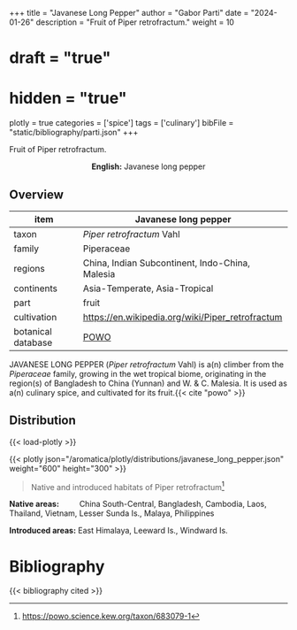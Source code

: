 +++
title = "Javanese Long Pepper"
author = "Gabor Parti"
date = "2024-01-26"
description = "Fruit of Piper retrofractum."
weight = 10
# draft = "true"
# hidden = "true"
plotly = true
categories = ['spice']
tags = ['culinary']
bibFile = "static/bibliography/parti.json"
+++

Fruit of Piper retrofractum.

[<i class="fab fa-wikipedia-w"></i>](https://en.wikipedia.org/wiki/Piper_retrofractum)

<center>

**English:** Javanese long pepper

</center>

## Overview

|       item       |                Javanese long pepper               |
|------------------|---------------------------------------------------|
|       taxon      |             *Piper retrofractum* Vahl             |
|      family      |                     Piperaceae                    |
|      regions     |  China, Indian Subcontinent, Indo-China, Malesia  |
|    continents    |           Asia-Temperate, Asia-Tropical           |
|       part       |                       fruit                       |
|    cultivation   |  https://en.wikipedia.org/wiki/Piper_retrofractum |
|botanical database|[POWO](https://powo.science.kew.org/taxon/683079-1)|

JAVANESE LONG PEPPER (*Piper retrofractum* Vahl) is a(n) climber from the *Piperaceae* family, growing in the wet tropical biome, originating in the region(s) of Bangladesh to China (Yunnan) and W. & C. Malesia. It is used as a(n) culinary spice, and cultivated for its fruit.{{< cite "powo" >}}



## Distribution

{{< load-plotly >}}

{{< plotly json="/aromatica/plotly/distributions/javanese_long_pepper.json" weight="600" height="300" >}}

>Native and introduced habitats of Piper retrofractum[^powo]

[^powo]: https://powo.science.kew.org/taxon/683079-1

<p style="text-align:left;">

**Native areas:** &ensp; &ensp; &ensp; China South-Central, Bangladesh, Cambodia, Laos, Thailand, Vietnam, Lesser Sunda Is., Malaya, Philippines

**Introduced areas:** East Himalaya, Leeward Is., Windward Is.

</p>



# Bibliography

{{< bibliography cited >}}

